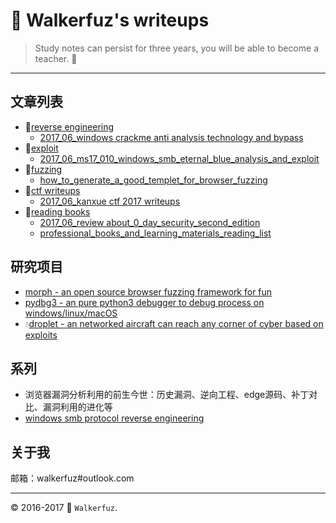 # :moyai: Walkerfuz's writeups

> Study notes can persist for three years, you will be able to become a teacher. :watermelon:

------
## 文章列表

* :key:[reverse engineering](./reverse)
  * [2017_06_windows crackme anti analysis technology and bypass](/revese/2017_06_reversewindows_crackme_anti_analysis_technology_and_bypass.md)
* :syringe:[exploit](./exploit)
  * [2017_06_ms17_010_windows_smb_eternal_blue_analysis_and_exploit](/exploit/2017_06_ms17_010_windows_smb_eternal_blue_analysis_and_exploit.md)
* :ant:[fuzzing](./fuzzing)
  * [how_to_generate_a_good_templet_for_browser_fuzzing](/fuzzing/how_to_generate_a_good_templet_for_browser_fuzzing.md)
* :jack_o_lantern:[ctf writeups](./ctf)
  * [2017_06_kanxue ctf 2017 writeups](/ctf/2017_06_kanxue_ctf_2017_writeups.md)
* :green_book:[reading books](./books)
  * [2017_06_review about_0_day_security_second_edition](/books/2017_06_review_about_0day_security_second_edition.md)
  * [professional_books_and_learning_materials_reading_list](/books/professional_books_and_learning_materials_reading_list.md)
  
  
## 研究项目

* [morph - an open source browser fuzzing framework for fun](https://github.com/walkerfuz/morph)
* [pydbg3 - an pure python3 debugger to debug process on windows/linux/macOS](https://github.com/walkerfuz/pydbg3)
* :droplet:[droplet - an networked aircraft can reach any corner of cyber based on exploits](https://github.com/walkerfuz/droplet)

## 系列

* 浏览器漏洞分析利用的前生今世：历史漏洞、逆向工程、edge源码、补丁对比、漏洞利用的进化等
* [windows smb protocol reverse engineering](/reverse/windows_smb_protocol_reverse_engineering.md)

## 关于我

邮箱：walkerfuz#outlook.com

------
:copyright: 2016-2017  :rocket: `Walkerfuz`.
